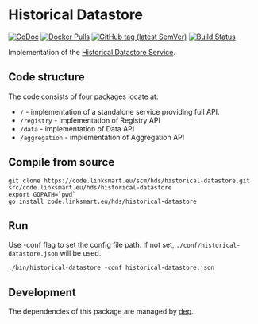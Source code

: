 Historical Datastore
===================
[![GoDoc](https://godoc.org/github.com/linksmart/historical-datastore?status.svg)](https://godoc.org/github.com/linksmart/historical-datastore)
[![Docker Pulls](https://img.shields.io/docker/pulls/linksmart/historical-datastore.svg)](https://hub.docker.com/r/linksmart/historical-datastore/tags)
[![GitHub tag (latest SemVer)](https://img.shields.io/github/tag/linksmart/historical-datastore.svg)](https://github.com/linksmart/historical-datastore/tags)
[![Build Status](https://travis-ci.com/linksmart/historical-datastore.svg?branch=master)](https://travis-ci.com/linksmart/historical-datastore)

Implementation of the [Historical Datastore Service](https://docs.linksmart.eu/display/HDS).

## Code structure

The code consists of four packages locate at:

* `/` - implementation of a standalone service providing full API.
* `/registry` - implementation of Registry API
* `/data` - implementation of Data API
* `/aggregation` - implementation of Aggregation API


## Compile from source

```
git clone https://code.linksmart.eu/scm/hds/historical-datastore.git src/code.linksmart.eu/hds/historical-datastore
export GOPATH=`pwd`
go install code.linksmart.eu/hds/historical-datastore
```


## Run
Use -conf flag to set the config file path. If not set, `./conf/historical-datastore.json` will be used.
```
./bin/historical-datastore -conf historical-datastore.json
```

## Development
The dependencies of this package are managed by [dep](https://github.com/golang/dep).
